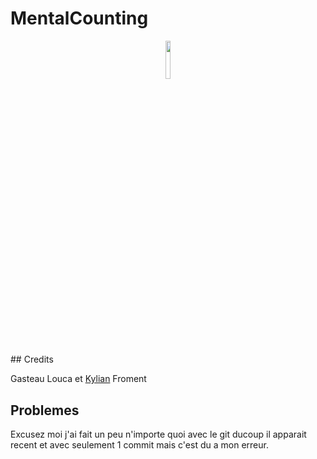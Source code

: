 # MentalCounting

<p align="center"><img width=12.5% src="https://mobiosolutions.com/wp-content/uploads/2019/12/Mobio-Android-Banner.png"></p>
## Credits

Gasteau Louca et [Kylian](https://tenor.com/view/bff-besties-bestfriends-bff-till-the-ends-gif-4989766) Froment

## Problemes 

Excusez moi j'ai fait un peu n'importe quoi avec le git ducoup il apparait recent et avec seulement 1 commit mais c'est du a mon erreur.

